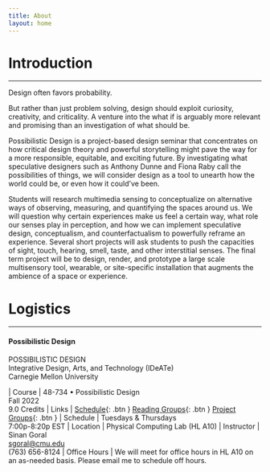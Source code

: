 ```yaml
---
title: About
layout: home
---
```


# Introduction

---

Design often favors probability.

But rather than just problem solving, design should exploit curiosity, creativity, and criticality. A venture into the what if is arguably more relevant and promising than an investigation of what should be.

Possibilistic Design is a project-based design seminar that concentrates on how critical design theory and powerful storytelling might pave the way for a more responsible, equitable, and exciting future. By investigating what speculative designers such as Anthony Dunne and Fiona Raby call the possibilities of things, we will consider design as a tool to unearth how the world could be, or even how it could’ve been.

Students will research multimedia sensing to conceptualize on alternative ways of observing, measuring, and quantifying the spaces around us. We will question why certain experiences make us feel a certain way, what role our senses play in perception, and how we can implement speculative design, conceptualism, and counterfactualism to powerfully reframe an experience. Several short projects will ask students to push the capacities of sight, touch, hearing, smell, taste, and other interstitial senses. The final term project will be to design, render, and prototype a large scale multisensory tool, wearable, or site-specific installation that augments the ambience of a space or experience.

# Logistics

---

#### Possibilistic Design
POSSIBILISTIC DESIGN<br> Integrative Design, Arts, and Technology (IDeATe)<br> Carnegie Mellon University

| Course                   | 48-734 • Possibilistic Design<br> Fall 2022<br> 9.0 Credits
| Links                    | <span class="fs-3">[Schedule](http://example.com/){: .btn }</span>  <span class="fs-3">[Reading Groups](http://example.com/){: .btn }</span>  <span class="fs-3">[Project Groups](http://example.com/){: .btn }</span>
| Schedule                 | Tuesdays & Thursdays<br> 7:00p-8:20p EST
| Location                 | Physical Computing Lab (HL A10)
| Instructor               | Sinan Goral<br> sgoral@cmu.edu<br> (763) 656-8124
| Office Hours             | We will meet for office hours in HL A10 on an as-needed basis. Please email me to schedule off hours.
